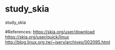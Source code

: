 # study_skia
study_skia

#References:
https://skia.org/user/download  
https://skia.org/user/quick/linux  
http://blog.linux.org.tw/~jserv/archives/002095.html  

